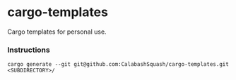 # cargo-templates

Cargo templates for personal use.

### Instructions

`cargo generate --git git@github.com:CalabashSquash/cargo-templates.git <SUBDIRECTORY>/`

